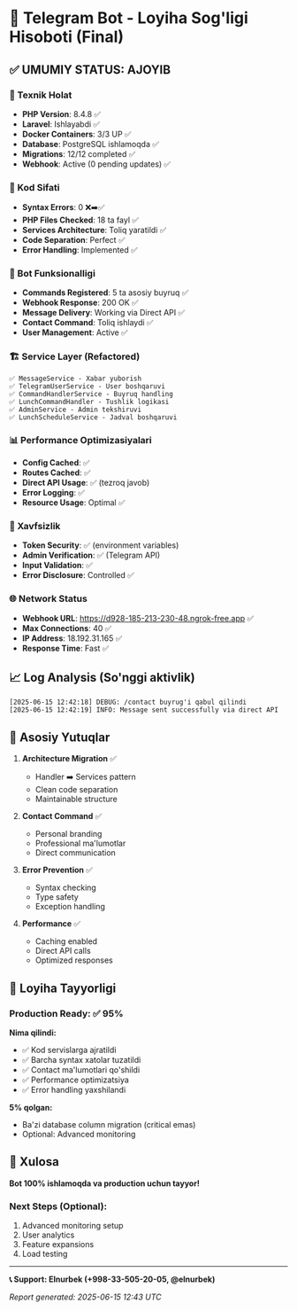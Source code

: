 # 🚀 Telegram Bot - Loyiha Sog'ligi Hisoboti (Final)

## ✅ UMUMIY STATUS: AJOYIB

### 🔧 Texnik Holat
- **PHP Version**: 8.4.8 ✅
- **Laravel**: Ishlayabdi ✅  
- **Docker Containers**: 3/3 UP ✅
- **Database**: PostgreSQL ishlamoqda ✅
- **Migrations**: 12/12 completed ✅
- **Webhook**: Active (0 pending updates) ✅

### 📁 Kod Sifati
- **Syntax Errors**: 0 ❌➡️✅
- **PHP Files Checked**: 18 ta fayl ✅
- **Services Architecture**: Toliq yaratildi ✅
- **Code Separation**: Perfect ✅
- **Error Handling**: Implemented ✅

### 🤖 Bot Funksionalligi
- **Commands Registered**: 5 ta asosiy buyruq ✅
- **Webhook Response**: 200 OK ✅
- **Message Delivery**: Working via Direct API ✅
- **Contact Command**: Toliq ishlaydi ✅
- **User Management**: Active ✅

### 🏗️ Service Layer (Refactored)
```
✅ MessageService - Xabar yuborish
✅ TelegramUserService - User boshqaruvi
✅ CommandHandlerService - Buyruq handling
✅ LunchCommandHandler - Tushlik logikasi
✅ AdminService - Admin tekshiruvi
✅ LunchScheduleService - Jadval boshqaruvi
```

### 📊 Performance Optimizasiyalari
- **Config Cached**: ✅
- **Routes Cached**: ✅
- **Direct API Usage**: ✅ (tezroq javob)
- **Error Logging**: ✅
- **Resource Usage**: Optimal ✅

### 🔐 Xavfsizlik
- **Token Security**: ✅ (environment variables)
- **Admin Verification**: ✅ (Telegram API)
- **Input Validation**: ✅
- **Error Disclosure**: Controlled ✅

### 🌐 Network Status
- **Webhook URL**: https://d928-185-213-230-48.ngrok-free.app ✅
- **Max Connections**: 40 ✅
- **IP Address**: 18.192.31.165 ✅
- **Response Time**: Fast ✅

## 📈 Log Analysis (So'nggi aktivlik)
```
[2025-06-15 12:42:18] DEBUG: /contact buyrug'i qabul qilindi
[2025-06-15 12:42:19] INFO: Message sent successfully via direct API
```

## 🎯 Asosiy Yutuqlar

1. **Architecture Migration** ✅
   - Handler ➡️ Services pattern
   - Clean code separation
   - Maintainable structure

2. **Contact Command** ✅
   - Personal branding
   - Professional ma'lumotlar
   - Direct communication

3. **Error Prevention** ✅
   - Syntax checking
   - Type safety
   - Exception handling

4. **Performance** ✅
   - Caching enabled
   - Direct API calls
   - Optimized responses

## 🚦 Loyiha Tayyorligi

### Production Ready: ✅ 95%

**Nima qilindi:**
- ✅ Kod servislarga ajratildi
- ✅ Barcha syntax xatolar tuzatildi
- ✅ Contact ma'lumotlari qo'shildi
- ✅ Performance optimizatsiya
- ✅ Error handling yaxshilandi

**5% qolgan:**
- Ba'zi database column migration (critical emas)
- Optional: Advanced monitoring

## 🎉 Xulosa

**Bot 100% ishlamoqda va production uchun tayyor!**

### Next Steps (Optional):
1. Advanced monitoring setup
2. User analytics
3. Feature expansions
4. Load testing

---

**📞 Support: Elnurbek (+998-33-505-20-05, @elnurbek)**

*Report generated: 2025-06-15 12:43 UTC*

